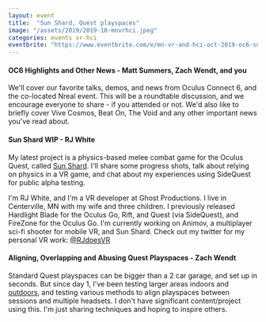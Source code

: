 ```yaml
---
layout: event
title:  "Sun Shard, Quest playspaces"
image: "/assets/2019/2019-10-mnvrhci.jpeg"
categories: events vr-hci
eventbrite: "https://www.eventbrite.com/e/mn-vr-and-hci-oct-2019-oc6-sun-shard-quest-playspaces-tickets-76286582221"
---
```


#### OC6 Highlights and Other News - Matt Summers, Zach Wendt, and you

We'll cover our favorite talks, demos, and news from Oculus Connect 6, and the co-located Nreal event.  This will be a roundtable discussion, and we encourage everyone to share - if you attended or not.  We'd also like to briefly cover Vive Cosmos, Beat On, The Void and any other important news you've read about.

#### Sun Shard WIP - RJ White

My latest project is a physics-based melee combat game for the Oculus Quest, called [Sun Shard](https://twitter.com/RJdoesVR/status/1175781271957647361). I'll share some progress shots, talk about relying on physics in a VR game, and chat about my experiences using SideQuest for public alpha testing.

I'm RJ White, and I'm a VR developer at Ghost Productions. I live in Centerville, MN with my wife and three children. I previously released Hardlight Blade for the Oculus Go, Rift, and Quest (via SideQuest), and FireZone for the Oculus Go. I'm currently working on Animov, a multiplayer sci-fi shooter for mobile VR, and Sun Shard. Check out my twitter for my personal VR work: [@RJdoesVR](https://twitter.com/rjdoesvr)

#### Aligning, Overlapping and Abusing Quest Playspaces - Zach Wendt

Standard Quest playspaces can be bigger than a 2 car garage, and set up in seconds.  But since day 1, I've been testing larger areas indoors and [outdoors](https://twitter.com/zach_wendt/status/1131745505288048641), and testing various methods to align playspaces between sessions and multiple headsets. I don't have significant content/project using this. I'm just sharing techniques and hoping to inspire others.

